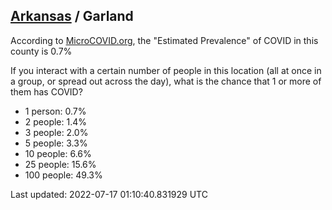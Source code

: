 
## [Arkansas](/united-states/arkansas) / Garland

According to [MicroCOVID.org](http://microcovid.org),
the "Estimated Prevalence" of COVID in this county is 0.7%

If you interact with a certain number of people in this location
(all at once in a group, or spread out across the day), what is the chance that
1 or more of them has COVID?

- 1 person: 0.7%
- 2 people: 1.4%
- 3 people: 2.0%
- 5 people: 3.3%
- 10 people: 6.6%
- 25 people: 15.6%
- 100 people: 49.3%

Last updated: 2022-07-17 01:10:40.831929 UTC
